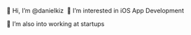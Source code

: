 👋 Hi, I’m @danielkiz
⁣
👀 I’m interested in iOS App Development⁣

🌱 I’m also into working at startups⁣
